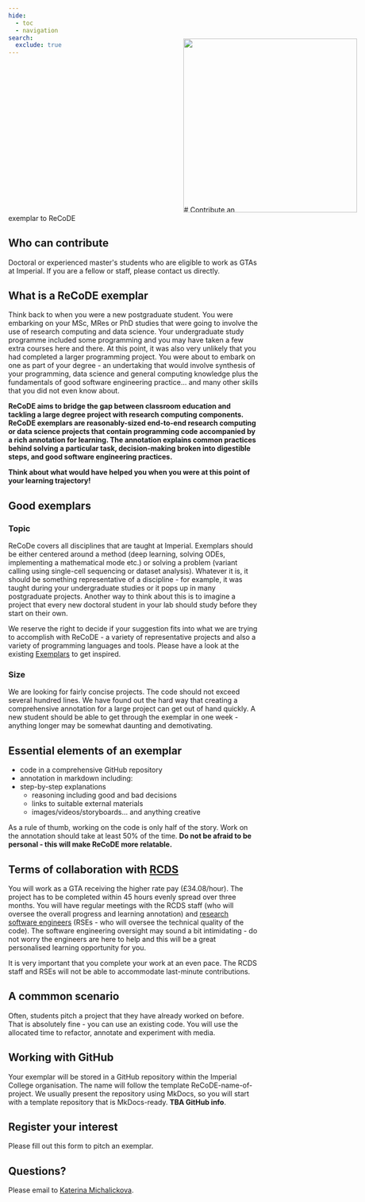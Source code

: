 ```yaml
---
hide:
  - toc
  - navigation
search:
  exclude: true
---
```

<style>
  .gs-about {
    position: relative;
    width: 350px;
    left: 70%;
    margin-top: -10%;
    margin-bottom: -4%;
  }

  @media (max-width: 720px) {
    .gs-about {
      position: relative;
      width: 90%;
      left: 5%;
      margin-top: -5%;
    }
  }

</style>

<img class="gs-about" src="../assets/img/gs_banner.png"/>
# Contribute an exemplar to ReCoDE

## Who can contribute 
Doctoral or experienced master's students who are eligible to work as GTAs at Imperial. If you are a fellow or staff, please contact us directly.


## What is a ReCoDE exemplar
Think back to when you were a new postgraduate student. You were embarking on your MSc, MRes or PhD studies that were going to involve the use of research computing and data science. Your undergraduate study programme included some programming and you may have taken a few extra courses here and there. At this point, it was also very unlikely that you had completed a larger programming project. You were about to embark on one as part of your degree - an undertaking that would involve synthesis of your programming, data science and general computing knowledge plus the fundamentals of good software engineering practice... and many other skills that you did not even know about.

**ReCoDE aims to bridge the gap between classroom education and tackling a large degree project with research computing components. ReCoDE exemplars are reasonably-sized end-to-end research computing or data science projects that contain programming code accompanied by a rich annotation for learning. The annotation explains common practices behind solving a particular task, decision-making broken into digestible steps, and good software engineering practices.**

**Think about what would have helped you when you were at this point of your learning trajectory!**

## Good exemplars

### Topic
ReCoDe covers all disciplines that are taught at Imperial. Exemplars should be either centered around a method (deep learning, solving ODEs, implementing a mathematical mode etc.) or solving a problem (variant calling using single-cell sequencing or dataset analysis). Whatever it is, it should be something representative of a discipline - for example, it was taught during your undergraduate studies or it pops up in many postgraduate projects. Another way to think about this is to imagine a project that every new doctoral student in your lab should study before they start on their own.

We reserve the right to decide if your suggestion fits into what we are trying to accomplish with ReCoDE - a variety of representative projects and also a variety of programming languages and tools. Please have a look at the existing [Exemplars](https://imperialcollegelondon.github.io/ReCoDE-home/exemplars/) to get inspired.

### Size
We are looking for fairly concise projects. The code should not exceed several hundred lines. We have found out the hard way that creating a comprehensive annotation for a large project can get out of hand quickly. A new student should be able to get through the exemplar in one week - anything longer may be somewhat daunting and demotivating.



## Essential elements of an exemplar

* code in a comprehensive GitHub repository
* annotation in markdown including:
* step-by-step explanations
   * reasoning including good and bad decisions
   * links to suitable external materials
   * images/videos/storyboards... and anything creative

As a rule of thumb, working on the code is only half of the story. Work on the annotation should take at least 50% of the time. **Do not be afraid to be personal - this will make ReCoDE more relatable.**

## Terms of collaboration with [RCDS](https://www.imperial.ac.uk/students/academic-support/graduate-school/professional-development/doctoral-students/research-computing-data-science/courses/)
You will work as a GTA receiving the higher rate pay (£34.08/hour). The project has to be completed within 45 hours evenly spread over three months. You will have regular meetings with the RCDS staff (who will oversee the overall progress and learning annotation) and [research software engineers](https://www.imperial.ac.uk/admin-services/ict/self-service/research-support/rcs/service-offering/research-software-engineering/) (RSEs - who will oversee the technical quality of the code). The software engineering oversight may sound a bit intimidating - do not worry the engineers are here to help and this will be a great personalised learning opportunity for you.

It is very important that you complete your work at an even pace. The RCDS staff and RSEs will not be able to accommodate last-minute contributions.

## A commmon scenario
Often, students pitch a project that they have already worked on before. That is absolutely fine - you can use an existing code. You will use the allocated time to refactor, annotate and experiment with media.

## Working with GitHub
Your exemplar will be stored in a GitHub repository within the Imperial College organisation. The name will follow the template ReCoDE-name-of-project. We usually present the repository using MkDocs, so you will start with a template repository that is MkDocs-ready. **TBA GitHub info**.

## Register your interest
Please fill out this form to pitch an exemplar.

## Questions?
Please email to [Katerina Michalickova](mailto:k.michalickova@imperial.ac.uk).
